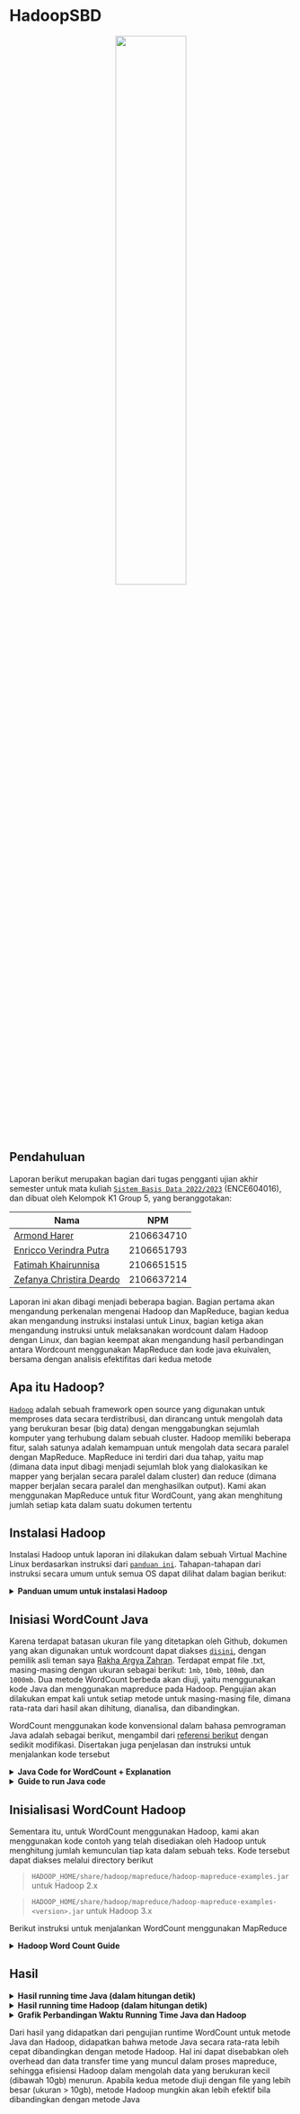 # HadoopSBD

<p align="center">
  <img src="https://github.com/ArmondHarer/HadoopSBD/assets/88547347/517f3e6e-ddf3-4917-b4ab-4c247ffcc74b" width="50%" height= "50%" style="margin: auto;">
</p>

## Pendahuluan

Laporan berikut merupakan bagian dari tugas pengganti ujian akhir semester untuk mata kuliah [`Sistem Basis Data 2022/2023`](https://emas2.ui.ac.id/course/view.php?id=37553) (ENCE604016), dan dibuat oleh Kelompok K1 Group 5, yang beranggotakan:


| Nama | NPM |
| --- | --- |
| [Armond Harer](https://github.com/ArmondHarer) | 2106634710 |
| [Enricco Verindra Putra](https://github.com/enriccoverindra) | 2106651793|
| [Fatimah Khairunnisa](https://github.com/fatimakhairunnisa) | 2106651515 |
| [Zefanya Christira Deardo](https://github.com/Zechrs) | 2106637214 |

Laporan ini akan dibagi menjadi beberapa bagian. Bagian pertama akan mengandung perkenalan mengenai Hadoop dan MapReduce, bagian kedua akan mengandung instruksi instalasi untuk Linux, bagian ketiga akan mengandung instruksi untuk melaksanakan wordcount dalam Hadoop dengan Linux, dan bagian keempat akan mengandung hasil perbandingan antara Wordcount menggunakan MapReduce dan kode java ekuivalen, bersama dengan analisis efektifitas dari kedua metode

## Apa itu Hadoop?

[`Hadoop`](https://hadoop.apache.org/) adalah sebuah framework open source yang digunakan untuk memproses data secara terdistribusi, dan dirancang untuk mengolah data yang berukuran besar (big data) dengan menggabungkan sejumlah komputer yang terhubung dalam sebuah cluster. Hadoop memiliki beberapa fitur, salah satunya adalah kemampuan untuk mengolah data secara paralel dengan MapReduce. MapReduce ini terdiri dari dua tahap, yaitu map (dimana data input dibagi menjadi sejumlah blok yang dialokasikan ke mapper yang berjalan secara paralel dalam cluster) dan reduce (dimana mapper berjalan secara paralel dan menghasilkan output). Kami akan menggunakan MapReduce untuk fitur WordCount, yang akan menghitung jumlah setiap kata dalam suatu dokumen tertentu

## Instalasi Hadoop

Instalasi Hadoop untuk laporan ini dilakukan dalam sebuah Virtual Machine Linux berdasarkan instruksi dari [`panduan ini`](https://www.geeksforgeeks.org/how-to-install-hadoop-in-linux/). Tahapan-tahapan dari instruksi secara umum untuk semua OS dapat dilihat dalam bagian berikut:

<details>
  <summary><b>Panduan umum untuk instalasi Hadoop</b></summary>
Panduan berikut dapat disesuaikan berdasarkan OS yang digunakan (Windows, Mac, Linux, dll)
  
1. Lakukan instalasi Java (direkomendasikan untuk menyesuaikan versi JDK dengan versi Hadoop yang akan digunakan. Java environment variable dan konfigurasi akan berbeda untuk setiap versi JDK, dan beberapa komponen Hadoop memiliki kriteria JDK masing-masing. Harap mengacu pada dokumentasi resmi untuk memastikan kompatibilitas). Lakukan verifikasi dengan perintah `'java -version'` di terminal, dan catat installation path dari directory

2. Lakukan konfigurasi SSH dan buatlah SSH Key Pair. Simpan file private key dan public key. Apabila tidak terdapat client SSH (seperti pada Windows), unduhlah client SSH terlebih dahulu

3. Unduh Hadoop menggunakan [`URL berikut`](https://hadoop.apache.org/releases.html), extract ke directory pilihan, set environment variable `HADOOP_HOME` pada directory instalasi, dan tambahkan binary path (`$HADOOP_HOME/bin`) ke environment `PATH`

4. Lakukan konfigurasi terhadap file-file dalam directory Hadoop (`$HADOOP_HOME/etc/hadoop`). File-file tersebut antara lain `hadoop-env.sh` (atau `hadoop-env.cmd` di Windows), `core-site.xml`, `hdfs-site.xml`, `mapred-site.xml`, dan `yarn-site.xml`. Sesuaikan Java home path dan Hadoop home path dengan directory yang digunakan. Tambahkan pula directory untuk namenode dan datanode dalam `hdfs-site.xml`

5. Verifikasi bahwa instalasi telah berhasil dengan `hadoop version`

</details>

## Inisiasi WordCount Java

Karena terdapat batasan ukuran file yang ditetapkan oleh Github, dokumen yang akan digunakan untuk wordcount dapat diakses [`disini`](https://drive.google.com/drive/u/0/folders/18P4vR1J6z0deNKjm7rcqRgFeuCp0jf2G), dengan pemilik asli teman saya [Rakha Argya Zahran](https://github.com/Rakha28). Terdapat empat file .txt, masing-masing dengan ukuran sebagai berikut: `1mb`, `10mb`, `100mb`, dan `1000mb`. Dua metode WordCount berbeda akan diuji, yaitu menggunakan kode Java dan menggunakan mapreduce pada Hadoop. Pengujian akan dilakukan empat kali untuk setiap metode untuk masing-masing file, dimana rata-rata dari hasil akan dihitung, dianalisa, dan dibandingkan.

WordCount menggunakan kode konvensional dalam bahasa pemrograman Java adalah sebagai berikut, mengambil dari [referensi berikut](https://www.codespeedy.com/count-number-of-occurrences-of-a-word-in-a-text-file-in-java/) dengan sedikit modifikasi. Disertakan juga penjelasan dan instruksi untuk menjalankan kode tersebut

<details>
   <summary> <b>Java Code for WordCount + Explanation </b></summary>
<pre><code>import java.io.File;
import java.io.FileNotFoundException;
import java.util.HashMap;
import java.util.Map;
import java.util.Scanner;
  
public class Wordcount {
&nbsp;&nbsp;&nbsp;&nbsp;public static void countWords(String filename, Map<String, Integer> words) throws FileNotFoundException {
&nbsp;&nbsp;&nbsp;&nbsp;&nbsp;&nbsp;Scanner file = new Scanner(new File(filename));
&nbsp;&nbsp;&nbsp;&nbsp;&nbsp;&nbsp;while (file.hasNext()) {
&nbsp;&nbsp;&nbsp;&nbsp;&nbsp;&nbsp;&nbsp;&nbsp;String word = file.next();
&nbsp;&nbsp;&nbsp;&nbsp;&nbsp;&nbsp;&nbsp;&nbsp;Integer count = words.get(word);
&nbsp;&nbsp;&nbsp;&nbsp;&nbsp;&nbsp;&nbsp;&nbsp;if (count != null)
&nbsp;&nbsp;&nbsp;&nbsp;&nbsp;&nbsp;&nbsp;&nbsp;&nbsp;&nbsp;count++;
&nbsp;&nbsp;&nbsp;&nbsp;&nbsp;&nbsp;&nbsp;&nbsp;else
&nbsp;&nbsp;&nbsp;&nbsp;&nbsp;&nbsp;&nbsp;&nbsp;&nbsp;&nbsp;count = 1;
&nbsp;&nbsp;&nbsp;&nbsp;&nbsp;&nbsp;&nbsp;&nbsp;words.put(word, count);
&nbsp;&nbsp;&nbsp;&nbsp;&nbsp;&nbsp;}
&nbsp;&nbsp;&nbsp;&nbsp;&nbsp;&nbsp;file.close();
&nbsp;&nbsp;&nbsp;&nbsp;}
   
&nbsp;&nbsp;&nbsp;&nbsp;public static void main(String[] args) {
&nbsp;&nbsp;&nbsp;&nbsp;&nbsp;&nbsp;Map<String, Integer> words = new HashMap<>();
&nbsp;&nbsp;&nbsp;&nbsp;&nbsp;&nbsp;try {
&nbsp;&nbsp;&nbsp;&nbsp;&nbsp;&nbsp;&nbsp;&nbsp;countWords("10mb.txt", words);
&nbsp;&nbsp;&nbsp;&nbsp;&nbsp;&nbsp;&nbsp;&nbsp;System.out.println(words);
&nbsp;&nbsp;&nbsp;&nbsp;&nbsp;&nbsp;} catch (FileNotFoundException e) {
&nbsp;&nbsp;&nbsp;&nbsp;&nbsp;&nbsp;&nbsp;&nbsp;System.out.println("File not found: " + e.getMessage());
&nbsp;&nbsp;&nbsp;&nbsp;&nbsp;&nbsp;}
&nbsp;&nbsp;&nbsp;&nbsp;}
}</code></pre>

Kode di atas merupakan kode Wordcount untuk Java, yang mengandung class countWords dan main. Class countWords akan menggunakan scanner untuk memeriksa apabila sebuah string kata sudah dimasukkan ke dalam HashMap words (yang berisi indeks kata bersama jumlah frekuensi yang telah terhitung), dan akan menambahkan hitungan kata tersebut semasih terdapat kata selanjutnya. Class main akan mengindikasi file mana yang akan dibaca, dan akan mencetak hasil perhitungan kata 
</details>

<details>
   <summary><b>Guide to run Java code</b></summary>
Berikut panduan umum untuk meng-compile dan menjalankan kode dalam bahasa Java. Metode ini berlaku untuk Windows, Linux, dan Mac
  
1. Bukalah command prompt
2. Pindahlah ke directory yang mengandung kode Java 
3. Masukkan perintah `javac (nama kode).java` dan sesuaikan dengan nama kode java yang akan dijalankan. Perintah ini akan membuat file .class yang telah di-compile
4. Untuk menjalankan kode tersebut, gunakan perintah `java (nama kode)`, dimana (nama kode) merupakan nama dari file yang telah di-compile pada tahap sebelumnya tanpa extension `.class`

</details>

## Inisialisasi WordCount Hadoop

Sementara itu, untuk WordCount menggunakan Hadoop, kami akan menggunakan kode contoh yang telah disediakan oleh Hadoop untuk menghitung jumlah kemunculan tiap kata dalam sebuah teks. Kode tersebut dapat diakses melalui directory berikut

> `HADOOP_HOME/share/hadoop/mapreduce/hadoop-mapreduce-examples.jar` untuk Hadoop 2.x

> `HADOOP_HOME/share/hadoop/mapreduce/hadoop-mapreduce-examples-<version>.jar` untuk Hadoop 3.x

Berikut instruksi untuk menjalankan WordCount menggunakan MapReduce

<details>
   <summary> <b> Hadoop Word Count Guide </b> </summary>
  
1. Apabila melakukan konfigurasi Hadoop untuk pertama kalinya, format HDFS Namenode dengan perintah `hdfs namenode -format`. Selain itu, kami menghimbau untuk tidak melakukan format HDFS Namenode ulang kecuali diperlukan, karena formatting namenode dapat menghasilkan data loss 
2. Aktifkan DFS (Distributed File System) dan Yarn dengan perintah `start-dfs.sh` dan `start-yarn.sh` (atau dapat menggunakan `start-all.sh`
3. Verifikasi bahwa node yang dibutuhkan sudah lengkap dengan perintah `jps`. Pastikan bahwa terdapat entry untuk DataNode, SecondaryNameNode, NameNode, ResourceManager, NodeManager dan JPS. Untuk memeriksa informasi cluster lebih lanjut dapat memeriksa `http://localhost:50070` atau `https://localhost:9870' dalam web browser
4. Siapkan teks yang akan dilakukan WordCount, dan buat direktori input di HDFS dengan perintah
<pre><code>&nbsp;&nbsp;&nbsp;&nbsp;hdfs dfs -mkdir -p /(nama direktori)</code></pre>
5. Salin file teks ke direktori input HDFS dengan perintah berikut
<pre><code>&nbsp;&nbsp;&nbsp;&nbsp;hdfs dfs -put (lokasi file input) /(nama direktori)</code></pre>
6. Jalankan kode Wordcount dengan perintah berikut
<pre><code>&nbsp;&nbsp;&nbsp;&nbsp;hadoop jar (lokasi file wordcount) /(nama direktori input) /(nama direktori output)</code></pre>
7. Gunakan perintah berikut untuk menampilkan hasil dari WordCount 
<pre><code>&nbsp;&nbsp;&nbsp;&nbsp;hdfs dfs -cat /(nama direktori output)/part-r-00000</code></pre>
   
</details>

## Hasil
<details>
 <summary> <b>Hasil running time Java (dalam hitungan detik)</b> </summary>
<table>
  <thead>
    <tr>
      <th>File Size</th>
      <th>Run 1</th>
      <th>Run 2</th>
      <th>Run 3</th>
      <th>Run 4</th>
      <th>Average</th>
    </tr>
  </thead>
  <tbody>
    <tr>
      <td>1mb</td>
      <td>0.372</td>
      <td>0.325</td>
      <td>0.338</td>
      <td>0.333</td>
      <td>0.342</td>
    </tr>
    <tr>
      <td>10mb</td>
      <td>1.160</td>
      <td>1.106</td>
      <td>1.105</td>
      <td>0.870</td>
      <td>1.060</td>
    </tr>
    <tr>
      <td>100mb</td>
      <td>6.662</td>
      <td>6.636</td>
      <td>6.515</td>
      <td>6.367</td>
      <td>6.545</td>
    </tr>
    <tr>
      <td>1000mb</td>
      <td>61.526</td>
      <td>62.182</td>
      <td>62.745</td>
      <td>62.232</td>
      <td>62.171</td>
    </tr>
  </tbody>
</table>
  
Catatan: Waktu yang digunakan untuk pengukuran adalah Real time
</details>

<details>
 <summary> <b>Hasil running time Hadoop (dalam hitungan detik)</b></summary>
<table>
  <thead>
    <tr>
      <th>File Size</th>
      <th>Run 1</th>
      <th>Run 2</th>
      <th>Run 3</th>
      <th>Run 4</th>
      <th>Average</th>
    </tr>
  </thead>
  <tbody>
    <tr>
      <td>1mb</td>
      <td>4.811</td>
      <td>4.587</td>
      <td>3.897</td>
      <td>3.891</td>
      <td>4.297</td>
    </tr>
    <tr>
      <td>10mb</td>
      <td>6.047</td>
      <td>5.073</td>
      <td>5.770</td>
      <td>5.429</td>
      <td>5.580</td>
    </tr>
    <tr>
      <td>100mb</td>
      <td>15.835</td>
      <td>17.951</td>
      <td>17.310</td>
      <td>16.930</td>
      <td>17.017</td>
    </tr>
    <tr>
      <td>1000mb</td>
      <td>398.336</td>
      <td>387.278</td>
      <td>386.159</td>
      <td>353.332</td>
      <td>381.276</td>
    </tr>
  </tbody>
</table>
  
Catatan: Waktu yang digunakan untuk pengukuran adalah total waktu untuk semua task Map dan Reduce
</details>

<details>
 <summary> <b>Grafik Perbandingan Waktu Running Time Java dan Hadoop</b> </summary>
<p align="center">
  <img src="https://github.com/ArmondHarer/HadoopSBD/assets/88547347/a38ac2c9-e268-448c-a195-435ee8e83899" style="margin: auto;">
</p>
</details>

Dari hasil yang didapatkan dari pengujian runtime WordCount untuk metode Java dan Hadoop, didapatkan bahwa metode Java secara rata-rata lebih cepat dibandingkan dengan metode Hadoop. Hal ini dapat disebabkan oleh overhead dan data transfer time yang muncul dalam proses mapreduce, sehingga efisiensi Hadoop dalam mengolah data yang berukuran kecil (dibawah 10gb) menurun. Apabila kedua metode diuji dengan file yang lebih besar (ukuran > 10gb), metode Hadoop mungkin akan lebih efektif bila dibandingkan dengan metode Java
